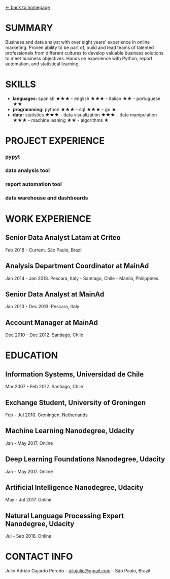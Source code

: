 [<- back to homepage](index.md)


# SUMMARY
Business and data analyst with over eight years' experience in online marketing.
Proven ability to be part of, build and lead teams of talented professionals from
different cultures to develop valuable business solutions to meet business objectives.
Hands on experience with Python, report automation, and statistical learning.


# SKILLS
- **languages:** spanish ★★★ - english ★★★ - italian ★★ - portuguese ★★
- **programming:** python ★★★ - sql ★★★ - go ★
- **data:** statistics ★★★ - data visualization ★★★ - data manipulation ★★★ - 
machine leaning ★★ - algorithms ★


# PROJECT EXPERIENCE
### pypyt
### data analysis tool
### report automation tool
### data warehouse and dashboards


# WORK EXPERIENCE
## Senior Data Analyst Latam at Criteo
Feb 2018 - Current. São Paulo, Brazil
## Analysis Department Coordinator at MainAd
Jan 2014 - Jan 2018. Pescara, Italy - Santiago, Chile - Manila, Philippines.
## Senior Data Analyst at MainAd
Jan 2013 - Dec 2013. Pescara, Italy
## Account Manager at MainAd
Dec 2010 - Dec 2012. Santiago, Chile


# EDUCATION
## Information Systems, Universidad de Chile
Mar 2007 - Feb 2012. Santiago, Chile
## Exchange Student, University of Groningen
Feb - Jul 2010. Groningen, Netherlands
## Machine Learning Nanodegree, Udacity
Jan - May 2017. Online
## Deep Learning Foundations Nanodegree, Udacity
Jan - May 2017. Online
## Artificial Intelligence Nanodegree, Udacity
May - Jul 2017. Online
## Natural Language Processing Expert Nanodegree, Udacity
Jul - Sep 2018. Online


# CONTACT INFO
 Julio Adrián Gajardo Peredo - oilujulio@gmail.com - São Paulo, Brazil

